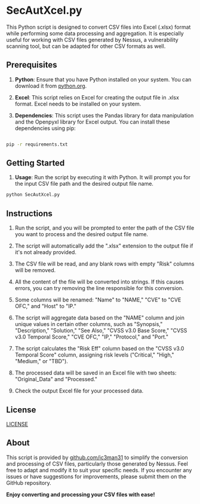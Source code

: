 # SecAutXcel.py

This Python script is designed to convert CSV files into Excel (.xlsx) format while performing some data processing and aggregation. It is especially useful for working with CSV files generated by Nessus, a vulnerability scanning tool, but can be adapted for other CSV formats as well.

## Prerequisites

1. **Python**: Ensure that you have Python installed on your system. You can download it from [python.org](https://www.python.org/downloads/).
    
2. **Excel**: This script relies on Excel for creating the output file in .xlsx format. Excel needs to be installed on your system.
    
3. **Dependencies**: This script uses the Pandas library for data manipulation and the Openpyxl library for Excel output. You can install these dependencies using pip:

````bash

pip -r requirements.txt
````   

## Getting Started

1. **Usage**: Run the script by executing it with Python. It will prompt you for the input CSV file path and the desired output file name.

````python
python SecAutXcel.py
````

## Instructions

1. Run the script, and you will be prompted to enter the path of the CSV file you want to process and the desired output file name.
    
2. The script will automatically add the ".xlsx" extension to the output file if it's not already provided.
    
3. The CSV file will be read, and any blank rows with empty "Risk" columns will be removed.
    
4. All the content of the file will be converted into strings. If this causes errors, you can try removing the line responsible for this conversion.
    
5. Some columns will be renamed: "Name" to "NAME," "CVE" to "CVE OFC," and "Host" to "IP."
    
6. The script will aggregate data based on the "NAME" column and join unique values in certain other columns, such as "Synopsis," "Description," "Solution," "See Also," "CVSS v3.0 Base Score," "CVSS v3.0 Temporal Score," "CVE OFC," "IP," "Protocol," and "Port."
    
7. The script calculates the "Risk Eff" column based on the "CVSS v3.0 Temporal Score" column, assigning risk levels ("Critical," "High," "Medium," or "TBD").
    
8. The processed data will be saved in an Excel file with two sheets: "Original_Data" and "Processed."
    
9. Check the output Excel file for your processed data.
    
## License

[LICENSE](LICENSE)

## About

This script is provided by [github.com/ic3man31](https://github.com/ic3man31) to simplify the conversion and processing of CSV files, particularly those generated by Nessus. Feel free to adapt and modify it to suit your specific needs. If you encounter any issues or have suggestions for improvements, please submit them on the GitHub repository.

**Enjoy converting and processing your CSV files with ease!**
